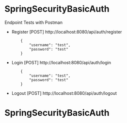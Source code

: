 # SpringSecurityBasicAuth

Endpoint Tests with Postman

- Register [POST]
  http://localhost:8080/api/auth/register

          {
              "username": "test",
              "password": "test"
          }

- Login [POST]
  http://localhost:8080/api/auth/login

          {
              "username": "test",
              "password": "test"
          }

- Logout [POST]
  http://localhost:8080/api/auth/logout
# SpringSecurityBasicAuth
